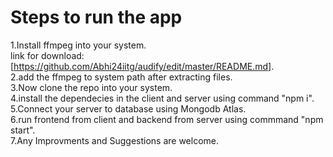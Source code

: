 # Steps to run the app

1.Install ffmpeg into your system.  
link for download:[https://github.com/Abhi24iitg/audify/edit/master/README.md].  
2.add the ffmpeg to system path after extracting files.  
3.Now clone the repo into your system.  
4.install the dependecies in the client and server using command "npm i".  
5.Connect your server to database using Mongodb Atlas.  
6.run frontend from client and backend from server using commmand "npm start".  
7.Any Improvments and Suggestions are welcome.
